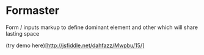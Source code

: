 Formaster
=========

Form / inputs markup to define dominant element and other which will share lasting space

(try demo here)[http://jsfiddle.net/dahfazz/Mwpbu/15/]